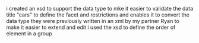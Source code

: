 i created an xsd to support the data type to mke it easier to validate the data title "cars" to define the facet and restrictions and enables it to convert the data type
they were previously written in an xml by my partner  Ryan to make it easier to extend and edit
i used the xsd to define the order of element in a group